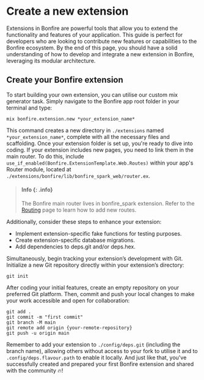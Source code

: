 # Create a new extension
    
Extensions in Bonfire are powerful tools that allow you to extend the functionality and features of your application.
This guide is perfect for developers who are looking to contribute new features or capabilities to the Bonfire ecosystem.
By the end of this page, you should have a solid understanding of how to develop and integrate a new extension in Bonfire, leveraging its modular architecture.


## Create your Bonfire extension

To start building your own extension, you can utilise our custom mix generator task. Simply navigate to the Bonfire app root folder in your terminal and type:
        
```
mix bonfire.extension.new *your_extension_name*
```

This command creates a new directory in `./extensions` named `*your_extension_name*`, complete with all the necessary files and scaffolding.
Once your extension folder is set up, you're ready to dive into coding. If your extension includes new pages, you need to link them in the main router. To do this, include `use_if_enabled(Bonfire.ExtensionTemplate.Web.Routes)` within your app's Router module, located at `./extensions/bonfire/lib/bonfire_spark_web/router.ex`.

> #### Info {: .info}
>
> The Bonfire main router lives in bonfire_spark extension. Refer to the [Routing](/docs/building/routing/) page to learn how to add new routes.

Additionally, consider these steps to enhance your extension:

- Implement extension-specific fake functions for testing purposes.
- Create extension-specific database migrations.
- Add dependencies to deps.git and/or deps.hex.
        
        
 Simultaneously, begin tracking your extension’s development with Git. Initialize a new Git repository directly within your extension’s directory:
        
```
git init    
```
After coding your initial features, create an empty repository on your preferred Git platform. Then, commit and push your local changes to make your work accessible and open for collaboration:

```
git add .
git commit -m "first commit"
git branch -M main
git remote add origin {your-remote-repository}
git push -u origin main
```

Remember to add your extension to `./config/deps.git` (including the branch name), allowing others without access to your fork to utilise it and to `.config/deps.flavour.path` to enable it locally.
And just like that, you've successfully created and prepared your first Bonfire extension and shared with the community 🔥!
    